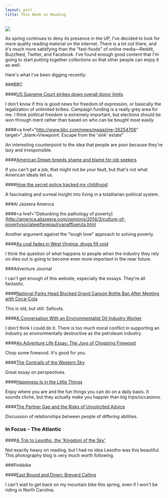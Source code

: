 ```yaml
---
layout: post
title: This Week in Reading
---
```


![](http://eoisaacs.github.io/images/2014-04-02-img1.jpg)

As spring continues to deny its presence in the UP, I've decided to look for more quality reading material on the internet. There is a lot out there, and it's much more satisfying than the "fast-foods" of online media—Reddit, Buzzfeed, Twitter, and Facebook. I've found enough good content that I'm going to start putting together collections so that other people can enjoy it as well.

Here's what I've been digging recently:

###BBC

####<a href="http://www.bbc.com/news/world-us-canada-26855657" target="_blank">US Supreme Court strikes down overall donor limits</a>

I don't know if this is good news for freedom of expression, or basically the legalization of unlimited bribes. Campaign funding is a really grey area for me. I think political freedom is extremely important, but elections should be won through merit rather than based on who can be bought most easily.

####<a href="http://www.bbc.com/news/magazine-26254706" target="_blank>Viewpoint: Escape from the 'sink' estate"</a>

An interesting counterpoint to the idea that people are poor because they're lazy and irresponsible.

####<a href="http://www.bbc.com/news/magazine-26669971" target="_blank">American Dream breeds shame and blame for job seekers</a>

If you can't get a job, that might not be your fault, but that's not what American ideals tell us.

####<a href="http://www.bbc.com/news/magazine-26838177" target="_blank">How the secret police tracked my childhood</a>

A fascinating and surreal insight into living in a totalitarian political system.

###Al Jazeera America

####<a href="Debunking the pathology of poverty](http://america.aljazeera.com/opinions/2014/3/culture-of-povertysocialwelfarepaulryanaffluenza.html</a>

Another argument against the "tough love" approach to solving poverty.

####<a href="http://america.aljazeera.com/features/2014/3/as-coal-fades-inwestvirginiadrugsfillthevoid.html" target= "_blank">As coal fades in West Virginia, drugs fill void</a>

I think the question of what happens to people when the industry they rely on dies out is going to become even more important in the near future.

###Adventure Journal

I can't get enough of this website, especially the essays. They're all fantastic.

####<a href="http://www.adventure-journal.com/2011/11/national-parks-head-blocked-grand-canyon-bottle-ban-after-meeting-with-coca-cola/" target="_blank">National Parks Head Blocked Grand Canyon Bottle Ban After Meeting with Coca-Cola</a>

This is old, but still. Sellouts.

####<a href="http://www.adventure-journal.com/2012/04/a-conversation-with-an-environmentalist-oil-industry-worker/" target= "_blank">A Conversation With an Environmentalist Oil Industry Worker</a>

I don't think I could do it. There is too much moral conflict in supporting an industry as environmentally destructive as the petroleum industry.

####<a href="http://www.adventure-journal.com/2009/12/the-joys-of-chopping-firewood/" target= "_blank">An Adventure Life Essay: The Joys of Chopping Firewood</a>

Chop some firewood. It's good for you.

####<a href="http://www.adventure-journal.com/2011/05/the-contrails-of-the-western-sky/" target= "_blank">The Contrails of the Western Sky</a>

Great essay on perspectives.

####<a href="http://www.adventure-journal.com/2014/03/happiness-is-in-the-little-things/" target= "_blank">Happiness Is in the Little Things</a>

Enjoy where you are and the fun things you can do on a daily basis. It sounds cliche, but they actually make you happier than big trips/occasions.

####<a href="http://www.adventure-journal.com/2014/03/the-partner-gap-and-the-risks-of-unsolicited-advice/" target= "_blank">The Partner Gap and the Risks of Unsolicited Advice</a>

Discussion of relationships between people of differing abilities.

### In Focus - The Atlantic

####<a href="http://www.theatlantic.com/infocus/2014/04/a-trip-to-lesotho-the-kingdom-of-the-sky/100708/" target= "_blank">A Trip to Lesotho, the 'Kingdom of the Sky'</a>

Not exactly heavy on reading, but I had no idea Lesotho was this beautiful. This photography blog is very much worth following.

###Pinkbike

####<a href="http://www.pinkbike.com/news/east-bound-and-down-brevard-calling-2014.html" target= "_blank">East Bound and Down: Brevard Calling</a>

I can't wait to get back on my mountain bike this spring, even if I won't be riding in North Carolina.